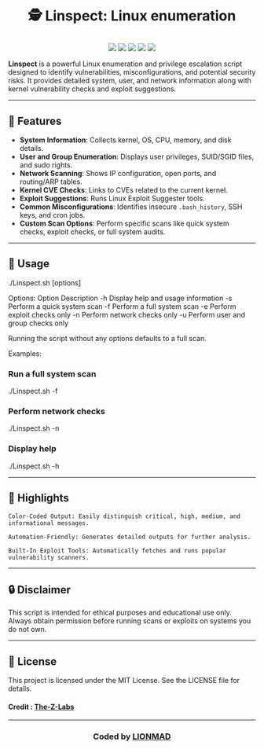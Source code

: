 # <p align="center"> **🕵️ Linspect: Linux enumeration**
<p align="center">
  <img src="https://img.shields.io/github/v/release/Midohajhouj/Linspect?label=Version&color=a80505">
  <img src="https://img.shields.io/badge/Open%20Source-Yes-darkviolet?style=flat-square&color=a80505">
  <img src="https://img.shields.io/github/stars/Midohajhouj/Linspect?style=flat&label=Stars&color=a80505">
  <img src="https://img.shields.io/github/repo-size/Midohajhouj/Linspect?label=Size&color=a80505">
  <img src="https://img.shields.io/github/languages/top/Midohajhouj/Linspect?color=a80505">
</p>

**Linspect** is a powerful Linux enumeration and privilege escalation script designed to identify vulnerabilities, misconfigurations, and potential security risks. It provides detailed system, user, and network information along with kernel vulnerability checks and exploit suggestions.

---

## 🚀 Features

- **System Information**: Collects kernel, OS, CPU, memory, and disk details.
- **User and Group Enumeration**: Displays user privileges, SUID/SGID files, and sudo rights.
- **Network Scanning**: Shows IP configuration, open ports, and routing/ARP tables.
- **Kernel CVE Checks**: Links to CVEs related to the current kernel.
- **Exploit Suggestions**: Runs Linux Exploit Suggester tools.
- **Common Misconfigurations**: Identifies insecure `.bash_history`, SSH keys, and cron jobs.
- **Custom Scan Options**: Perform specific scans like quick system checks, exploit checks, or full system audits.

---

## 📜 Usage

./Linspect.sh [options]

Options:
Option	Description
-h	Display help and usage information
-s	Perform a quick system scan
-f	Perform a full system scan
-e	Perform exploit checks only
-n	Perform network checks only
-u	Perform user and group checks only

Running the script without any options defaults to a full scan.


Examples:
### Run a full system scan
./Linspect.sh -f

### Perform network checks
./Linspect.sh -n

### Display help
./Linspect.sh -h

---

## 🌟 Highlights

    Color-Coded Output: Easily distinguish critical, high, medium, and informational messages.

    Automation-Friendly: Generates detailed outputs for further analysis.

    Built-In Exploit Tools: Automatically fetches and runs popular vulnerability scanners.


---

## 🔒 Disclaimer

This script is intended for ethical purposes and educational use only. Always obtain permission before running scans or exploits on systems you do not own.

---

## 📃 License

This project is licensed under the MIT License. See the LICENSE file for details.


#### Credit : <a href="https://github.com/The-Z-Labs">The-Z-Labs</a>

---


### **<p align="center"> Coded by <a href="https://github.com/Midohajhouj">LIONMAD</a> </p>**
